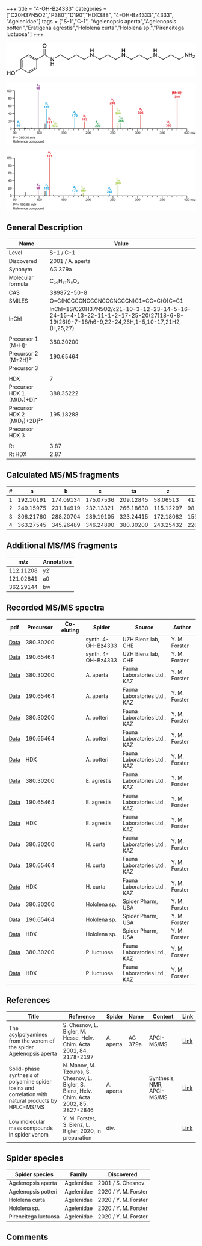 +++
title = "4-OH-Bz4333"
categories = ["C20H37N5O2","P380","D190","HDX388",
"4-OH-Bz4333","4333",
"Agelenidae"]
tags = ["S-1","C-1",
"Agelenopsis aperta","Agelenopsis potteri","Eratigena agrestis","Hololena curta","Hololena sp.","Pireneitega luctuosa"]
+++

![](/img/4-OH-Bz4333.png)

![](/img_MSMS/380_4-OH-Bz4333.png?classes=border)

![](/img_MSMS/380_4-OH-Bz4333_2.png?classes=border)

## General Description

| Name                        | Value            |
|-----------------------------|------------------|
| Level                       | S-1 / C-1        |
| Discovered                  | 2001 / A. aperta |
| Synonym                     | AG 379a          |
| Molecular formula           | C₂₀H₃₇N₅O₂       |
| CAS                         | 389872-50-8      |
| SMILES | O=C(NCCCCNCCCNCCCNCCCN)C1=CC=C(O)C=C1  |
| InChI  | InChI=1S/C20H37N5O2/c21-10-3-12-23-14-5-16-24-15-4-13-22-11-1-2-17-25-20(27)18-6-8-19(26)9-7-18/h6-9,22-24,26H,1-5,10-17,21H2,(H,25,27)  |
|                             |                  |
| Precursor 1 [M+H]⁺          | 380.30200        |
| Precursor 2 [M+2H]²⁺        | 190.65464        |
| Precursor 3                 |                  |
|                             |                  |
| HDX                         | 7                |
| Precursor HDX 1 [M(D₇)+D]⁺   | 388.35222        |
| Precursor HDX 2 [M(D₇)+2D]²⁺ | 195.18288        |
| Precursor HDX 3             |                  |
|                             |                  |
| Rt                          | 3.87             |
| Rt HDX                      | 2.87             |

## Calculated MS/MS fragments

| # | a         | b         | c         | ta        | z         | y         | tz        |
|---|-----------|-----------|-----------|-----------|-----------|-----------|-----------|
| 1 | 192.10191 | 174.09134 | 175.07536 | 209.12845 | 58.06513 | 41.03858 | 75.09167 |
| 2 | 249.15975 | 231.14919 | 232.13321 | 266.18630 | 115.12297 | 98.09643 | 132.14952 |
| 3 | 306.21760 | 288.20704 | 289.19105 | 323.24415 | 172.18082 | 155.15428 | 189.20737 |
| 4 | 363.27545 | 345.26489 | 346.24890 | 380.30200 | 243.25432 | 226.22777 | 260.28087 |

## Additional MS/MS fragments

| m/z       | Annotation |
|-----------|------------|
| 112.11208 | y2'        |
| 121.02841 | a0         |
| 362.29144 | bw         |

## Recorded MS/MS spectra

| pdf                                            | Precursor | Co-eluting | Spider             | Source                       | Author        |
|------------------------------------------------|-----------|------------|--------------------|------------------------------|---------------|
| [Data](/pdf/380_4-OH-Bz4333_3-87.pdf)          | 380.30200 |            | synth. 4-OH-Bz4333 | UZH Bienz lab, CHE           | Y. M. Forster |
| [Data](/pdf/380_4-OH-Bz4333_3-87_2.pdf)        | 190.65464 |            | synth. 4-OH-Bz4333 | UZH Bienz lab, CHE           | Y. M. Forster |
| [Data](/pdf/A-aperta/380_4-OH-Bz4333_Aa.pdf)   | 380.30200 |            | A. aperta          | Fauna Laboratories Ltd., KAZ | Y. M. Forster |
| [Data](/pdf/A-aperta/380_4-OH-Bz4333_Aa_2.pdf) | 190.65464 |            | A. aperta          | Fauna Laboratories Ltd., KAZ | Y. M. Forster |
| [Data](/pdf/A-potteri/380_4-OH-Bz4333_Ap.pdf) | 380.30200 |           | A. potteri | Fauna Laboratories Ltd., KAZ | Y. M. Forster |
| [Data](/pdf/A-potteri/380_4-OH-Bz4333_Ap_2.pdf) | 190.65464 |           | A. potteri | Fauna Laboratories Ltd., KAZ | Y. M. Forster |
| [Data](/pdf/A-potteri/380_4-OH-Bz4333_Ap_HDX.pdf) | HDX |           | A. potteri | Fauna Laboratories Ltd., KAZ | Y. M. Forster |
| [Data](/pdf/E-agrestis/380_4-OH-Bz4333_Ea.pdf)   | 380.30200 |            | E. agrestis          | Fauna Laboratories Ltd., KAZ | Y. M. Forster |
| [Data](/pdf/E-agrestis/380_4-OH-Bz4333_Ea_2.pdf) | 190.65464 |            | E. agrestis          | Fauna Laboratories Ltd., KAZ | Y. M. Forster |
| [Data](/pdf/E-agrestis/380_4-OH-Bz4333_Ea_HDX.pdf) | HDX |            | E. agrestis          | Fauna Laboratories Ltd., KAZ | Y. M. Forster |
| [Data](/pdf/H-curta/380_4-OH-Bz4333_Hc.pdf) | 380.30200 |           | H. curta | Fauna Laboratories Ltd., KAZ | Y. M. Forster |
| [Data](/pdf/H-curta/380_4-OH-Bz4333_Hc_2.pdf) | 190.65464 |           | H. curta | Fauna Laboratories Ltd., KAZ | Y. M. Forster |
| [Data](/pdf/H-curta/380_4-OH-Bz4333_Hc_HDX.pdf) | HDX |           | H. curta | Fauna Laboratories Ltd., KAZ | Y. M. Forster |
| [Data](/pdf/Hololena-sp/380_4-OH-Bz4333_Ho-sp.pdf) | 380.30200 |           | Hololena sp. | Spider Pharm, USA | Y. M. Forster |
| [Data](/pdf/Hololena-sp/380_4-OH-Bz4333_Ho-sp_2.pdf) | 190.65464 |           | Hololena sp. | Spider Pharm, USA | Y. M. Forster |
| [Data](/pdf/Hololena-sp/380_4-OH-Bz4333_Ho-sp_HDX.pdf) | HDX |           | Hololena sp. | Spider Pharm, USA | Y. M. Forster |
| [Data](/pdf/P-luctuosa/380_4-OH-Bz4333_Pl.pdf) | 380.30200 |           | P. luctuosa | Fauna Laboratories Ltd., KAZ | Y. M. Forster |
| [Data](/pdf/P-luctuosa/380_4-OH-Bz4333_Pl_HDX.pdf) | HDX |           | P. luctuosa | Fauna Laboratories Ltd., KAZ | Y. M. Forster |


## References

| Title                                                                                                | Reference                                                                                   | Spider    | Name   | Content               | Link                                              |
|------------------------------------------------------------------------------------------------------|---------------------------------------------------------------------------------------------|-----------|--------|-----------------------|---------------------------------------------------|
| The acylpolyamines from the venom of the spider Agelenopsis aperta                                   | S. Chesnov, L. Bigler, M. Hesse, Helv. Chim. Acta 2001, 84, 2178-2197                       | A. aperta | AG 379a | APCI-MS/MS            | [Link](https://onlinelibrary.wiley.com/doi/abs/10.1002/1522-2675%2820010815%2984%3A8%3C2178%3A%3AAID-HLCA2178%3E3.0.CO%3B2-N)                                      |
| Solid-phase synthesis of polyamine spider toxins and correlation with natural products by HPLC-MS/MS | N. Manov, M. Tzouros, S. Chesnov, L. Bigler, S. Bienz, Helv. Chim. Acta 2002, 85, 2827-2846 | A. aperta |        | Synthesis, NMR, APCI-MS/MS | [Link](https://onlinelibrary.wiley.com/doi/abs/10.1002/1522-2675%28200209%2985%3A9%3C2827%3A%3AAID-HLCA2827%3E3.0.CO%3B2-5) |
| Low molecular mass compounds in spider venom      | Y. M. Forster, S. Bienz, L. Bigler, 2020, in preparation          | div.       |   |   | [Link](unknown) |

## Spider species

| Spider species     | Family     | Discovered        |
|--------------------|------------|-------------------|
| Agelenopsis aperta | Agelenidae | 2001 / S. Chesnov |
| Agelenopsis potteri | Agelenidae | 2020 / Y. M. Forster |
| Hololena curta | Agelenidae | 2020 / Y. M. Forster |
| Hololena sp. | Agelenidae | 2020 / Y. M. Forster |
| Pireneitega luctuosa | Agelenidae | 2020 / Y. M. Forster |

## Comments